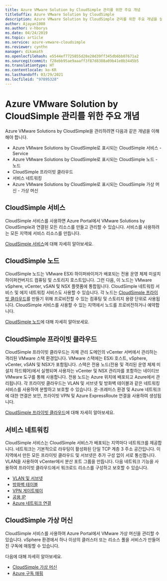 ```yaml
---
title: Azure VMware Solution by CloudSimple 관리를 위한 주요 개념
titleSuffix: Azure VMware Solution by CloudSimple
description: Azure VMware Solution by CloudSimple 관리를 위한 주요 개념을 설명합니다.
author: Ajayan1008
ms.author: v-hborys
ms.date: 04/24/2019
ms.topic: article
ms.service: azure-vmware-cloudsimple
ms.reviewer: cynthn
manager: dikamath
ms.openlocfilehash: e5544ef7725855d28e20d39ff345db6bb07671a2
ms.sourcegitcommit: f28ebb95ae9aaaff3f87d8388a09b41e0b3445b5
ms.translationtype: HT
ms.contentlocale: ko-KR
ms.lasthandoff: 03/29/2021
ms.locfileid: "97895328"
---
```

# <a name="key-concepts-for-administration-of-azure-vmware-solutions-by-cloudsimple"></a>Azure VMware Solution by CloudSimple 관리를 위한 주요 개념

Azure VMware Solutions by CloudSimple을 관리하려면 다음과 같은 개념을 이해해야 합니다.

* Azure VMware Solutions by CloudSimple로 표시되는 CloudSimple 서비스 - Service
* Azure VMware Solutions by CloudSimple로 표시되는 CloudSimple 노드 - 노드
* CloudSimple 프라이빗 클라우드
* 서비스 네트워킹
* Azure VMware Solutions by CloudSimple로 표시되는 CloudSimple 가상 머신 - 가상 머신

## <a name="cloudsimple-service"></a>CloudSimple 서비스

CloudSimple 서비스를 사용하면 Azure Portal에서 VMware Solutions by CloudSimple과 연결된 모든 리소스를 만들고 관리할 수 있습니다. 서비스를 사용하려는 모든 지역에 서비스 리소스를 만듭니다.

[CloudSimple 서비스](cloudsimple-service.md)에 대해 자세히 알아보세요.

## <a name="cloudsimple-node"></a>CloudSimple 노드

CloudSimple 노드는 VMware ESXi 하이퍼바이저가 배포되는 전용 운영 체제 미설치 하이퍼컨버지드 컴퓨팅 및 스토리지 호스트입니다. 그런 다음, 이 노드는 VMware vSphere, vCenter, vSAN 및 NSX 플랫폼에 통합됩니다. CloudSimple 네트워킹 서비스 및 에지 네트워킹 서비스도 사용할 수 있습니다. 각 노드는 [CloudSimple 프라이빗 클라우드](cloudsimple-private-cloud.md)를 만들기 위해 프로비전할 수 있는 컴퓨팅 및 스토리지 용량 단위로 사용됩니다. CloudSimple 서비스를 사용할 수 있는 지역에서 노드를 프로비전하거나 예약합니다.

[CloudSimple 노드](cloudsimple-node.md)에 대해 자세히 알아보세요.

## <a name="cloudsimple-private-cloud"></a>CloudSimple 프라이빗 클라우드

CloudSimple 프라이빗 클라우드는 자체 관리 도메인의 vCenter 서버에서 관리하는 격리된 VMware 스택 환경입니다. VMware 스택에는 ESXi 호스트, vSphere, vCenter, vSAN 및 NSX가 포함됩니다. 스택은 전용 노드(전용 및 격리된 운영 체제 미설치 하드웨어)에서 실행되며 사용자는 vCenter 및 NSX 관리자를 포함하는 네이티브 VMware 도구를 통해 사용합니다. 전용 노드는 Azure 위치에 배포되고 Azure에서 관리됩니다. 각 프라이빗 클라우드는 VLAN 및 서브넷 및 방화벽 테이블과 같은 네트워킹 서비스를 사용하여 분할하고 보호할 수 있습니다. 온-프레미스 환경 및 Azure 네트워크에 대한 연결은 보안, 프라이빗 VPN 및 Azure ExpressRoute 연결을 사용하여 생성됩니다.

[CloudSimple 프라이빗 클라우드](cloudsimple-private-cloud.md)에 대해 자세히 알아보세요.

## <a name="service-networking"></a>서비스 네트워킹

CloudSimple 서비스는 CloudSimple 서비스가 배포되는 지역마다 네트워크를 제공합니다. 네트워크는 기본적으로 라우팅이 활성화된 단일 TCP 계층 3 주소 공간입니다. 이 지역에서 만든 모든 프라이빗 클라우드 및 서브넷은 추가 구성 없이 서로 통신합니다. VLAN을 사용하여 vCenter에서 분산 포트 그룹을 만듭니다. 다음 네트워크 기능을 사용하여 프라이빗 클라우드에서 워크로드 리소스를 구성하고 보호할 수 있습니다.

* [VLAN 및 서브넷](cloudsimple-vlans-subnets.md)
* [방화벽 테이블](cloudsimple-firewall-tables.md)
* [VPN 게이트웨이](cloudsimple-vpn-gateways.md)
* [공용 IP](cloudsimple-public-ip-address.md)
* [Azure 네트워크 연결](cloudsimple-azure-network-connection.md)

## <a name="cloudsimple-virtual-machine"></a>CloudSimple 가상 머신

CloudSimple 서비스를 사용하여 Azure Portal에서 VMware 가상 머신을 관리할 수 있습니다. vSphere 환경에서 하나 이상의 클러스터 또는 리소스 풀을 서비스가 만들어진 구독에 매핑할 수 있습니다.

다음에 대해 자세히 알아보세요.

* [CloudSimple 가상 머신](cloudsimple-virtual-machines.md)
* [Azure 구독 매핑](./azure-subscription-mapping.md)
